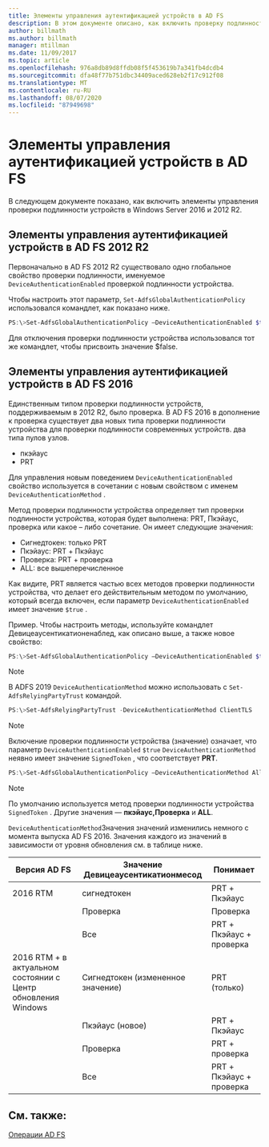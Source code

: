 ```yaml
---
title: Элементы управления аутентификацией устройств в AD FS
description: В этом документе описано, как включить проверку подлинности устройства в AD FS для Windows Server 2016 и 2012 R2
author: billmath
ms.author: billmath
manager: mtillman
ms.date: 11/09/2017
ms.topic: article
ms.openlocfilehash: 976a8db89d8ffdb08f5f453619b7a341fb4dcdb4
ms.sourcegitcommit: dfa48f77b751dbc34409aced628eb2f17c912f08
ms.translationtype: MT
ms.contentlocale: ru-RU
ms.lasthandoff: 08/07/2020
ms.locfileid: "87949698"
---
```

# <a name="device-authentication-controls-in-ad-fs"></a>Элементы управления аутентификацией устройств в AD FS
В следующем документе показано, как включить элементы управления проверки подлинности устройств в Windows Server 2016 и 2012 R2.

## <a name="device-authentication-controls-in-ad-fs-2012-r2"></a>Элементы управления аутентификацией устройств в AD FS 2012 R2
Первоначально в AD FS 2012 R2 существовало одно глобальное свойство проверки подлинности, именуемое `DeviceAuthenticationEnabled` проверкой подлинности устройства.

Чтобы настроить этот параметр, `Set-AdfsGlobalAuthenticationPolicy` использовался командлет, как показано ниже.


``` powershell
PS:\>Set-AdfsGlobalAuthenticationPolicy –DeviceAuthenticationEnabled $true
```



Для отключения проверки подлинности устройства использовался тот же командлет, чтобы присвоить значение $false.

## <a name="device-authentication-controls-in-ad-fs-2016"></a>Элементы управления аутентификацией устройств в AD FS 2016
Единственным типом проверки подлинности устройств, поддерживаемым в 2012 R2, было проверка.  В AD FS 2016 в дополнение к проверка существует два новых типа проверки подлинности устройства для проверки подлинности современных устройств.  два типа пулов узлов.
- пкэйаус
- PRT

Для управления новым поведением `DeviceAuthenticationEnabled` свойство используется в сочетании с новым свойством с именем `DeviceAuthenticationMethod` .

Метод проверки подлинности устройства определяет тип проверки подлинности устройства, которая будет выполнена: PRT, Пкэйаус, проверка или какое – либо сочетание.
Он имеет следующие значения:
 - Сигнедтокен: только PRT
 - Пкэйаус: PRT + Пкэйаус
 - Проверка: PRT + проверка
 - ALL: все вышеперечисленное

Как видите, PRT является частью всех методов проверки подлинности устройства, что делает его действительным методом по умолчанию, который всегда включен, если параметр `DeviceAuthenticationEnabled` имеет значение `$true` .

Пример. Чтобы настроить методы, используйте командлет Девицеаусентикатионенаблед, как описано выше, а также новое свойство:

``` powershell
PS:\>Set-AdfsGlobalAuthenticationPolicy –DeviceAuthenticationEnabled $true
```

>[!NOTE]
> В ADFS 2019 `DeviceAuthenticationMethod` можно использовать с `Set-AdfsRelyingPartyTrust` командой.

``` powershell
PS:\>Set-AdfsRelyingPartyTrust -DeviceAuthenticationMethod ClientTLS
```

>[!NOTE]
> Включение проверки подлинности устройства (значение) означает, что параметр `DeviceAuthenticationEnabled` `$true` `DeviceAuthenticationMethod` неявно имеет значение `SignedToken` , что соответствует **PRT**.


``` powershell
PS:\>Set-AdfsGlobalAuthenticationPolicy –DeviceAuthenticationMethod All
```
> [!NOTE]
> По умолчанию используется метод проверки подлинности устройства `SignedToken` .  Другие значения — **пкэйаус,**<strong>Проверка</strong> и **ALL**.

`DeviceAuthenticationMethod`Значения значений изменились немного с момента выпуска AD FS 2016.  Значения каждого из значений в зависимости от уровня обновления см. в таблице ниже.


|Версия AD FS|Значение Девицеаусентикатионмесод|Понимает|
| ----- | ----- | ----- |
|2016 RTM|сигнедтокен|PRT + Пкэйаус|
||Проверка|Проверка|
||Все|PRT + Пкэйаус + проверка|
|2016 RTM + в актуальном состоянии с Центр обновления Windows|Сигнедтокен (измененное значение)|PRT (только)|
||Пкэйаус (новое)|PRT + Пкэйаус|
||Проверка|PRT + проверка|
||Все|PRT + Пкэйаус + проверка|

## <a name="see-also"></a>См. также:
[Операции AD FS](../ad-fs-operations.md)
